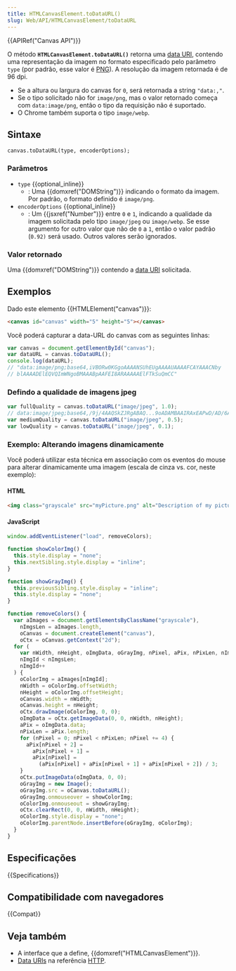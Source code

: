 ```yaml
---
title: HTMLCanvasElement.toDataURL()
slug: Web/API/HTMLCanvasElement/toDataURL
---
```


{{APIRef("Canvas API")}}

O método **`HTMLCanvasElement.toDataURL()`** retorna uma [data URI](/pt-BR/docs/Web/HTTP/data_URIs), contendo uma representação da imagem no formato especificado pelo parâmetro `type` (por padrão, esse valor é [PNG](https://en.wikipedia.org/wiki/Portable_Network_Graphics)). A resolução da imagem retornada é de 96 dpi.

- Se a altura ou largura do canvas for `0`, será retornada a string `"data:,"`.
- Se o tipo solicitado não for `image/png`, mas o valor retornado começa com `data:image/png`, então o tipo da requisição não é suportado.
- O Chrome também suporta o tipo `image/webp`.

## Sintaxe

```
canvas.toDataURL(type, encoderOptions);
```

### Parâmetros

- `type` {{optional_inline}}
  - : Uma {{domxref("DOMString")}} indicando o formato da imagem. Por padrão, o formato definido é `image/png`.
- `encoderOptions` {{optional_inline}}
  - : Um {{jsxref("Number")}} entre `0` e `1`, indicando a qualidade da imagem solicitada pelo tipo `image/jpeg` ou `image/webp`.
    Se esse argumento for outro valor que não de `0` a `1`, então o valor padrão (`0.92)` será usado. Outros valores serão ignorados.

### Valor retornado

Uma {{domxref("DOMString")}} contendo a [data URI](/pt-BR/docs/Web/HTTP/data_URIs) solicitada.

## Exemplos

Dado este elemento {{HTMLElement("canvas")}}:

```html
<canvas id="canvas" width="5" height="5"></canvas>
```

Você poderá capturar a data-URL do canvas com as seguintes linhas:

```js
var canvas = document.getElementById("canvas");
var dataURL = canvas.toDataURL();
console.log(dataURL);
// "data:image/png;base64,iVBORw0KGgoAAAANSUhEUgAAAAUAAAAFCAYAAACNby
// blAAAADElEQVQImWNgoBMAAABpAAFEI8ARAAAAAElFTkSuQmCC"
```

### Defindo a qualidade de imagens jpeg

```js
var fullQuality = canvas.toDataURL("image/jpeg", 1.0);
// data:image/jpeg;base64,/9j/4AAQSkZJRgABAQ...9oADAMBAAIRAxEAPwD/AD/6AP/Z"
var mediumQuality = canvas.toDataURL("image/jpeg", 0.5);
var lowQuality = canvas.toDataURL("image/jpeg", 0.1);
```

### Exemplo: Alterando imagens dinamicamente

Você poderá utilizar esta técnica em associação com os eventos do mouse para alterar dinamicamente uma imagem (escala de cinza vs. cor, neste exemplo):

#### HTML

```html
<img class="grayscale" src="myPicture.png" alt="Description of my picture" />
```

#### JavaScript

```js
window.addEventListener("load", removeColors);

function showColorImg() {
  this.style.display = "none";
  this.nextSibling.style.display = "inline";
}

function showGrayImg() {
  this.previousSibling.style.display = "inline";
  this.style.display = "none";
}

function removeColors() {
  var aImages = document.getElementsByClassName("grayscale"),
    nImgsLen = aImages.length,
    oCanvas = document.createElement("canvas"),
    oCtx = oCanvas.getContext("2d");
  for (
    var nWidth, nHeight, oImgData, oGrayImg, nPixel, aPix, nPixLen, nImgId = 0;
    nImgId < nImgsLen;
    nImgId++
  ) {
    oColorImg = aImages[nImgId];
    nWidth = oColorImg.offsetWidth;
    nHeight = oColorImg.offsetHeight;
    oCanvas.width = nWidth;
    oCanvas.height = nHeight;
    oCtx.drawImage(oColorImg, 0, 0);
    oImgData = oCtx.getImageData(0, 0, nWidth, nHeight);
    aPix = oImgData.data;
    nPixLen = aPix.length;
    for (nPixel = 0; nPixel < nPixLen; nPixel += 4) {
      aPix[nPixel + 2] =
        aPix[nPixel + 1] =
        aPix[nPixel] =
          (aPix[nPixel] + aPix[nPixel + 1] + aPix[nPixel + 2]) / 3;
    }
    oCtx.putImageData(oImgData, 0, 0);
    oGrayImg = new Image();
    oGrayImg.src = oCanvas.toDataURL();
    oGrayImg.onmouseover = showColorImg;
    oColorImg.onmouseout = showGrayImg;
    oCtx.clearRect(0, 0, nWidth, nHeight);
    oColorImg.style.display = "none";
    oColorImg.parentNode.insertBefore(oGrayImg, oColorImg);
  }
}
```

## Especificações

{{Specifications}}

## Compatibilidade com navegadores

{{Compat}}

## Veja também

- A interface que a define, {{domxref("HTMLCanvasElement")}}.
- [Data URIs](/pt-BR/docs/Web/HTTP/data_URIs) na referência [HTTP](/pt-BR/docs/Web/HTTP).
